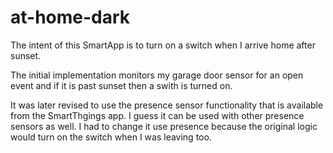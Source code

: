 # at-home-dark

The intent of this SmartApp is to turn on a switch when I arrive home after sunset.

The initial implementation monitors my garage door sensor for an open event and if it is past sunset then a swith is turned on.

It was later revised to use the presence sensor functionality that is available from the SmartThgings app.  I guess it can be used with other presence sensors as well.  I had to change it use presence because the original logic would turn on the switch when I was leaving too.
